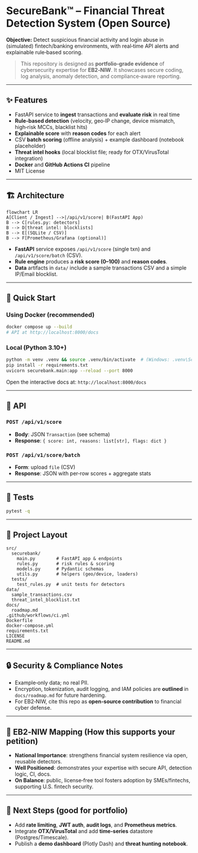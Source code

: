 
# SecureBank™ – Financial Threat Detection System (Open Source)

**Objective:** Detect suspicious financial activity and login abuse in (simulated) fintech/banking environments, with real‑time API alerts and explainable rule‑based scoring.

> This repository is designed as **portfolio‑grade evidence** of cybersecurity expertise for **EB2‑NIW**. It showcases secure coding, log analysis, anomaly detection, and compliance‑aware reporting.

---

## ✨ Features
- FastAPI service to **ingest** transactions and **evaluate risk** in real time
- **Rule‑based detection** (velocity, geo‑IP change, device mismatch, high‑risk MCCs, blacklist hits)
- **Explainable score** with **reason codes** for each alert
- CSV **batch scoring** (offline analysis) + example dashboard (notebook placeholder)
- **Threat intel hooks** (local blocklist file; ready for OTX/VirusTotal integration)
- **Docker** and **GitHub Actions CI** pipeline
- MIT License

---

## 🏗️ Architecture

```mermaid
flowchart LR
A[Client / Ingest] -->|/api/v1/score| B(FastAPI App)
B --> C[rules.py: detectors]
B --> D[threat intel: blocklists]
B --> E[(SQLite / CSV)]
B --> F[Prometheus/Grafana (optional)]
```

- **FastAPI** service exposes `/api/v1/score` (single txn) and `/api/v1/score/batch` (CSV).
- **Rule engine** produces a **risk score (0–100)** and **reason codes**.
- **Data** artifacts in `data/` include a sample transactions CSV and a simple IP/Email blocklist.

---

## 🚀 Quick Start

### Using Docker (recommended)
```bash
docker compose up --build
# API at http://localhost:8000/docs
```

### Local (Python 3.10+)
```bash
python -m venv .venv && source .venv/bin/activate  # (Windows: .venv\Scripts\activate)
pip install -r requirements.txt
uvicorn securebank.main:app --reload --port 8000
```

Open the interactive docs at: `http://localhost:8000/docs`

---

## 📡 API

### `POST /api/v1/score`
- **Body**: JSON `Transaction` (see schema)
- **Response**: `{ score: int, reasons: list[str], flags: dict }`

### `POST /api/v1/score/batch`
- **Form**: upload `file` (CSV)
- **Response**: JSON with per‑row scores + aggregate stats

---

## 🧪 Tests
```bash
pytest -q
```

---

## 📁 Project Layout
```
src/
  securebank/
    main.py        # FastAPI app & endpoints
    rules.py       # risk rules & scoring
    models.py      # Pydantic schemas
    utils.py       # helpers (geo/device, loaders)
  tests/
    test_rules.py  # unit tests for detectors
data/
  sample_transactions.csv
  threat_intel_blocklist.txt
docs/
  roadmap.md
.github/workflows/ci.yml
Dockerfile
docker-compose.yml
requirements.txt
LICENSE
README.md
```

---

## 🔒 Security & Compliance Notes
- Example‑only data; no real PII. 
- Encryption, tokenization, audit logging, and IAM policies are **outlined** in `docs/roadmap.md` for future hardening.
- For EB2‑NIW, cite this repo as **open‑source contribution** to financial cyber defense.

---

## 🧩 EB2‑NIW Mapping (How this supports your petition)
- **National Importance**: strengthens financial system resilience via open, reusable detectors.
- **Well Positioned**: demonstrates your expertise with secure API, detection logic, CI, docs.
- **On Balance**: public, license‑free tool fosters adoption by SMEs/fintechs, supporting U.S. fintech security.

---

## 📌 Next Steps (good for portfolio)
- Add **rate limiting**, **JWT auth**, **audit logs**, and **Prometheus metrics**.
- Integrate **OTX/VirusTotal** and add **time‑series** datastore (Postgres/Timescale).
- Publish a **demo dashboard** (Plotly Dash) and **threat hunting notebook**.
```

